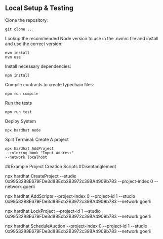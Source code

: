 ## Local Setup & Testing

Clone the repository:
```shell
git clone ...
```

Lookup the recommended Node version to use in the .nvmrc file and install and use the correct version:
```shell
nvm install 
nvm use
```

Install necessary dependencies:
```shell
npm install
```

Compile contracts to create typechain files:
```shell
npm run compile
```

Run the tests
```shell
npm run test
```

Deploy System 
```shell
npx hardhat node
```

Split Terminal: Create A project
```shell
npx hardhat AddProject  
--coloring-book "Input Address" 
--network localhost
```

##Example Project Creation Scripts
#Disentanglement

npx hardhat CreateProject --studio 0x9953288E679FDe3d8BEcb2B3972c39BA4909b783 --project-index 0 --network goerli

npx hardhat AddScripts --project-index 0 --project-id 1 --studio 0x9953288E679FDe3d8BEcb2B3972c39BA4909b783 --network goerli

npx hardhat LockProject --project-id 1 --studio 0x9953288E679FDe3d8BEcb2B3972c39BA4909b783 --network goerli

npx hardhat ScheduleAuction --project-index 0 --project-id 1 --studio 0x9953288E679FDe3d8BEcb2B3972c39BA4909b783 --network goerli

